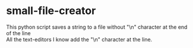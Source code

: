 # small-file-creator
This python script saves a string to a file without "\n" character at the end of the line  
All the text-editors I know add the "\n" character at the line.

